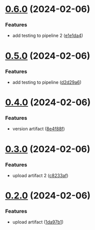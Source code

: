 # [0.6.0](https://github.com/juliabeam/greetings-ci/compare/v0.5.0...v0.6.0) (2024-02-06)


### Features

* add testing to pipeline 2 ([e1e1da4](https://github.com/juliabeam/greetings-ci/commit/e1e1da49c12a6a84b70cec2949b10ea8372ce88c))



# [0.5.0](https://github.com/juliabeam/greetings-ci/compare/v0.4.0...v0.5.0) (2024-02-06)


### Features

* add testing to pipeline ([d2d29a6](https://github.com/juliabeam/greetings-ci/commit/d2d29a6b3489565ae56ae25445599db456f70177))



# [0.4.0](https://github.com/juliabeam/greetings-ci/compare/v0.3.0...v0.4.0) (2024-02-06)


### Features

* version artifact ([8e4f88f](https://github.com/juliabeam/greetings-ci/commit/8e4f88f9f41eb517cbebc6e7bf3244376e07ec19))



# [0.3.0](https://github.com/juliabeam/greetings-ci/compare/v0.2.0...v0.3.0) (2024-02-06)


### Features

* upload artifact 2 ([c8233af](https://github.com/juliabeam/greetings-ci/commit/c8233afbcea242690c185c5d66e53bee85a3ef9c))



# [0.2.0](https://github.com/juliabeam/greetings-ci/compare/v0.1.0...v0.2.0) (2024-02-06)


### Features

* upload artifact ([1da97b1](https://github.com/juliabeam/greetings-ci/commit/1da97b10c4e5f1b2adc2af0867aa9c03c867a87b))



